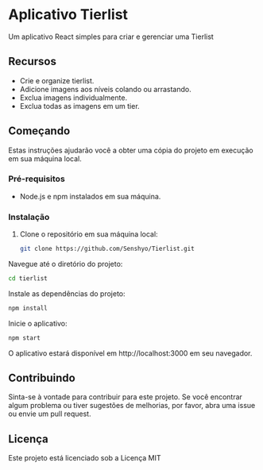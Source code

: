 # Aplicativo Tierlist

Um aplicativo React simples para criar e gerenciar uma Tierlist

## Recursos

- Crie e organize tierlist.
- Adicione imagens aos níveis colando ou arrastando.
- Exclua imagens individualmente.
- Exclua todas as imagens em um tier.

## Começando

Estas instruções ajudarão você a obter uma cópia do projeto em execução em sua máquina local.

### Pré-requisitos

- Node.js e npm instalados em sua máquina.

### Instalação

1. Clone o repositório em sua máquina local:

   ```bash
   git clone https://github.com/Senshyo/Tierlist.git
   ```
Navegue até o diretório do projeto:

```bash
cd tierlist
```
Instale as dependências do projeto:

```bash
npm install
```
Inicie o aplicativo:

```bash
npm start
```
O aplicativo estará disponível em http://localhost:3000 em seu navegador.

## Contribuindo
Sinta-se à vontade para contribuir para este projeto. Se você encontrar algum problema ou tiver sugestões de melhorias, por favor, abra uma issue ou envie um pull request.

## Licença
Este projeto está licenciado sob a Licença MIT

